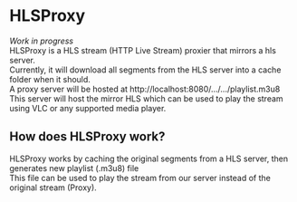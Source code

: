 # HLSProxy
*Work in progress* <br />
HLSProxy is a HLS stream (HTTP Live Stream) proxier that mirrors a hls server. <br />
Currently, it will download all segments from the HLS server into a cache folder when it should. <br />
A proxy server will be hosted at http://localhost:8080/.../.../playlist.m3u8 <br />
This server will host the mirror HLS which can be used to play the stream using VLC or any supported media player.

## How does HLSProxy work?

HLSProxy works by caching the original segments from a HLS server, then generates new playlist (.m3u8) file <br />
This file can be used to play the stream from our server instead of the original stream (Proxy). <br />